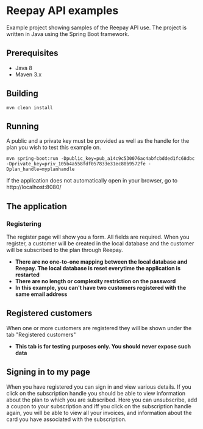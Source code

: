 # Reepay API examples

Example project showing samples of the Reepay API use. The project is written in Java using the Spring Boot framework.

## Prerequisites

* Java 8
* Maven 3.x

## Building

    mvn clean install

## Running

A public and a private key must be provided as well as the handle for the plan you wish to test this example on.

    mvn spring-boot:run -Dpublic_key=pub_a14c9c530076ac4abfcbdded1fc68dbc -Dprivate_key=priv_105b4a558fdf057833e31ec80b9572fe -Dplan_handle=myplanhandle
    
If the application does not automatically open in your browser, go to http://localhost:8080/

## The application
### Registering
The register page will show you a form. All fields are required.
When you register, a customer will be created in the local database and the customer will be subscribed to the plan through Reepay.
- **There are no one-to-one mapping between the local database and Reepay. The local database is reset everytime the application is restarted**
- **There are no length or complexity restriction on the password**
- **In this example, you can't have two customers registered with the same email address**

## Registered customers
When one or more customers are registered they will be shown under the tab "Registered customers"
- **This tab is for testing purposes only. You should never expose such data**

## Signing in to my page
When you have registered you can sign in and view various details.
If you click on the subscription handle you should be able to view information about the plan to which you are subscribed.
Here you can unsubscribe, add a coupon to your subscription and iff you click on the subscription handle again, you will be able to view all your invoices, and information about the card you have associated with the subscription.
